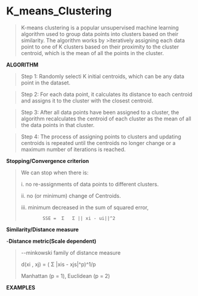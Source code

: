# K_means_Clustering

>K-means clustering is a popular unsupervised machine learning algorithm used to group data points into clusters based on their similarity. The algorithm works by >iteratively assigning each data point to one of K clusters based on their proximity to the cluster centroid, which is the mean of all the points in the cluster.

**ALGORITHM**

>Step 1: Randomly selecti K initial centroids, which can be any data point in the dataset.

>Step 2: For each data point, it calculates its distance to each centroid and assigns it to the cluster with the closest centroid.

>Step 3: After all data points have been assigned to a cluster, 
>the algorithm recalculates the centroid of each cluster as the mean of all the data points in that cluster. 

>Step 4: The process of assigning points to clusters and updating centroids is repeated until the centroids no longer change or 
> a maximum number of iterations is reached.

**Stopping/Convergence criterion**

> We can stop when there is:
>
>i. no re-assignments of data points to different clusters.
>
>ii. no (or minimum) change of Centroids.
>
>iii. minimum decreased in the sum of squared error,
>                     
>             SSE =  Σ   Σ || xi - ui||^2 
>                    
  
**Similarity/Distance measure**
  
-**Distance metric(Scale dependent)**

> --minkowski family of distance measure
>                 
> d(xi , xj) = (  Σ |xis - xjs|^p)^1/p
>                 
>
 > Manhattan (p = 1), Euclidean (p = 2)              
                 
**EXAMPLES**


